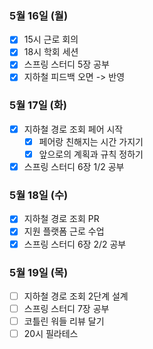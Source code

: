 ### 5월 16일 (월)
- [x] 15시 근로 회의
- [x] 18시 학회 세션
- [x] 스프링 스터디 5장 공부
- [x] 지하철 피드백 오면 -> 반영

### 5월 17일 (화)
- [x] 지하철 경로 조회 페어 시작
  - [x] 페어랑 친해지는 시간 가지기
  - [x] 앞으로의 계획과 규칙 정하기
- [x] 스프링 스터디 6장 1/2 공부

### 5월 18일 (수)
- [x] 지하철 경로 조회 PR
- [x] 지원 플랫폼 근로 수업
- [x] 스프링 스터디 6장 2/2 공부

### 5월 19일 (목)
- [ ] 지하철 경로 조회 2단계 설계
- [ ] 스프링 스터디 7장 공부
- [ ] 코틀린 워들 리뷰 달기
- [ ] 20시 필라테스
